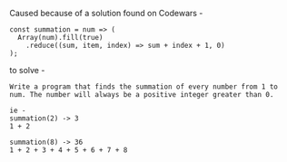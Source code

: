 
Caused because of a solution  found on Codewars -


```
const summation = num => (
  Array(num).fill(true)
    .reduce((sum, item, index) => sum + index + 1, 0)
);

```

to solve -

```
Write a program that finds the summation of every number from 1 to num. The number will always be a positive integer greater than 0.

ie - 
summation(2) -> 3
1 + 2

summation(8) -> 36
1 + 2 + 3 + 4 + 5 + 6 + 7 + 8

```
